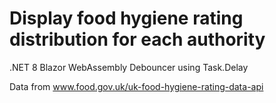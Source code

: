 # Display food hygiene rating distribution for each authority

.NET 8 
Blazor WebAssembly
Debouncer using Task.Delay

Data from www.food.gov.uk/uk-food-hygiene-rating-data-api
